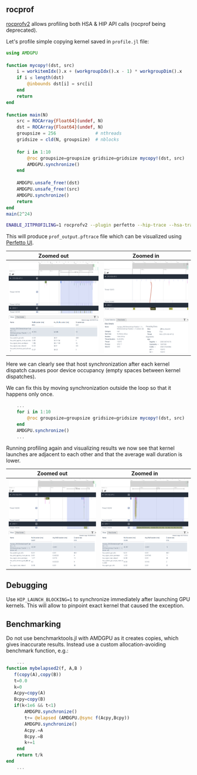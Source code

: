 ## rocprof

[rocprofv2](https://github.com/ROCm/rocprofiler?tab=readme-ov-file#rocprofiler-v2)
allows profiling both HSA & HIP API calls (rocprof being deprecated).

Let's profile simple copying kernel saved in `profile.jl` file:
```julia
using AMDGPU

function mycopy!(dst, src)
    i = workitemIdx().x + (workgroupIdx().x - 1) * workgroupDim().x
    if i ≤ length(dst)
        @inbounds dst[i] = src[i]
    end
    return
end

function main(N)
    src = ROCArray{Float64}(undef, N)
    dst = ROCArray{Float64}(undef, N)
    groupsize = 256               # nthreads
    gridsize = cld(N, groupsize)  # nblocks

    for i in 1:10
        @roc groupsize=groupsize gridsize=gridsize mycopy!(dst, src)
        AMDGPU.synchronize()
    end

    AMDGPU.unsafe_free!(dst)
    AMDGPU.unsafe_free!(src)
    AMDGPU.synchronize()
    return
end
main(2^24)
```

```bash
ENABLE_JITPROFILING=1 rocprofv2 --plugin perfetto --hip-trace --hsa-trace --kernel-trace -o prof julia ./profile.jl
```

This will produce `prof_output.pftrace` file which can be visualized
using [Perfetto UI](https://ui.perfetto.dev/).

|Zoomed out|Zoomed in|
|:---:|:---:|
|![image](./assets/profiling-1.png)|![image](./assets/profiling-4.png)|

Here we can clearly see that host synchronization after each kernel dispatch
causes poor device occupancy (empty spaces between kernel dispatches).

We can fix this by moving synchronization outside the loop so that it happens only once.

```julia
    ...
    for i in 1:10
        @roc groupsize=groupsize gridsize=gridsize mycopy!(dst, src)
    end
    AMDGPU.synchronize()
    ...
```

Running profiling again and visualizing results we now see that
kernel launches are adjacent to each other and that the average
wall duration is lower.

|Zoomed out|Zoomed in|
|:---:|:---:|
|![image](./assets/profiling-2.png)|![image](./assets/profiling-3.png)|

## Debugging

Use `HIP_LAUNCH_BLOCKING=1` to synchronize immediately after launching GPU kernels.
This will allow to pinpoint exact kernel that caused the exception.

## Benchmarking

Do not use benchmarktools.jl with AMDGPU as it creates copies, which gives inaccurate results. Instead use a custom allocation-avoiding benchmark function, e.g.:

```julia
    ...
function mybelapsed2(f, A,B )
   f(copy(A),copy(B))
   t=0.0
   k=0
   Acpy=copy(A)
   Bcpy=copy(B)
   if(k<1e6 && t<1)
       AMDGPU.synchronize()
       t+= @elapsed (AMDGPU.@sync f(Acpy,Bcpy))
       AMDGPU.synchronize()
       Acpy.=A
       Bcpy.=B
       k+=1
    end
    return t/k
end
    ...
```
